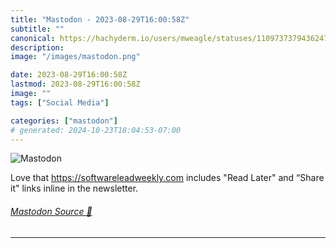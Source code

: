 ```yaml
---
title: "Mastodon - 2023-08-29T16:00:58Z"
subtitle: ""
canonical: https://hachyderm.io/users/mweagle/statuses/110973737943624732
description:
image: "/images/mastodon.png"

date: 2023-08-29T16:00:58Z
lastmod: 2023-08-29T16:00:58Z
image: ""
tags: ["Social Media"]

categories: ["mastodon"]
# generated: 2024-10-23T18:04:53-07:00
---
```

![Mastodon](/images/mastodon.png)

<p>Love that <a href="https://softwareleadweekly.com" target="_blank" rel="nofollow noopener noreferrer" translate="no"><span class="invisible">https://</span><span class="">softwareleadweekly.com</span><span class="invisible"></span></a> includes &quot;Read Later&quot; and “Share it&quot; links inline in the newsletter.</p>


###### [Mastodon Source 🐘](https://hachyderm.io/@mweagle/110973737943624732)

___
